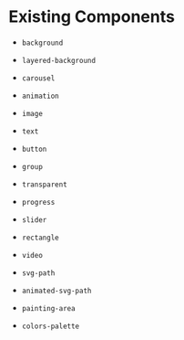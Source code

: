 # Existing Components

- `background`
- `layered-background`
- `carousel`

- `animation`
- `image`

- `text`
- `button`

- `group`
- `transparent`

- `progress`
- `slider`
- `rectangle`
- `video`

- `svg-path`
- `animated-svg-path`

- `painting-area`
- `colors-palette`
